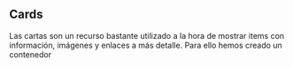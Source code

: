 ## Cards

Las cartas son un recurso bastante utilizado a la hora de mostrar items con información, imágenes y enlaces a más detalle. Para ello hemos creado un contenedor